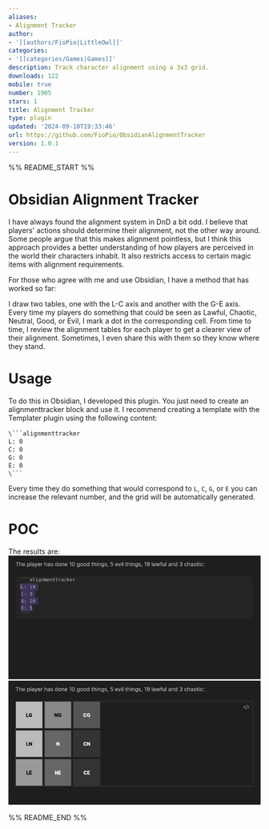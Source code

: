 ```yaml
---
aliases:
- Alignment Tracker
author:
- '[[authors/FioPio|LittleOwl]]'
categories:
- '[[categories/Games|Games]]'
description: Track character alignment using a 3x3 grid.
downloads: 122
mobile: true
number: 1905
stars: 1
title: Alignment Tracker
type: plugin
updated: '2024-09-10T19:33:46'
url: https://github.com/FioPio/ObsidianAlignmentTracker
version: 1.0.1
---
```


%% README_START %%

# **Obsidian Alignment Tracker**

I have always found the alignment system in DnD a bit odd. I believe that players' actions should determine their alignment, not the other way around. Some people argue that this makes alignment pointless, but I think this approach provides a better understanding of how players are perceived in the world their characters inhabit. It also restricts access to certain magic items with alignment requirements.

For those who agree with me and use Obsidian, I have a method that has worked so far:

I draw two tables, one with the L-C axis and another with the G-E axis. Every time my players do something that could be seen as Lawful, Chaotic, Neutral, Good, or Evil, I mark a dot in the corresponding cell. From time to time, I review the alignment tables for each player to get a clearer view of their alignment. Sometimes, I even share this with them so they know where they stand.


# Usage
To do this in Obsidian, I developed this plugin. You just need to create an alignmenttracker block and use it. I recommend creating a template with the Templater plugin using the following content:


```
\```alignmenttracker
L: 0
C: 0
G: 0
E: 0
\```
```

Every time they do something that would correspond to `L`, `C`, `G`, or `E` you can increase the relevant number, and the grid will be automatically generated.

# POC

The results are:
![Alt text](https://raw.githubusercontent.com/FioPio/ObsidianAlignmentTracker/HEAD/res/text.png)
![Alt text](https://raw.githubusercontent.com/FioPio/ObsidianAlignmentTracker/HEAD/res/view.png)


%% README_END %%